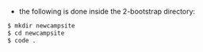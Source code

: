 - the following is done inside the 2-bootstrap directory:

```bash
$ mkdir newcampsite
$ cd newcampsite
$ code .
```

